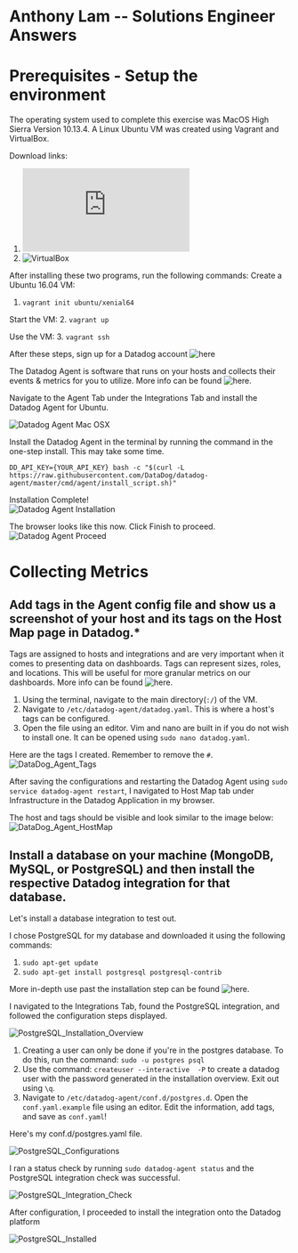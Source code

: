 # Anthony Lam -- Solutions Engineer Answers

# Prerequisites - Setup the environment

The operating system used to complete this exercise was MacOS High Sierra Version 10.13.4.
A Linux Ubuntu VM was created using Vagrant and VirtualBox.

Download links:
1. ![Vagrant](https://www.vagrantup.com/downloads.html)
2. ![VirtualBox](https://www.virtualbox.org/wiki/Downloads)

After installing these two programs, run the following commands:
Create a Ubuntu 16.04 VM:
1. `vagrant init ubuntu/xenial64`

Start the VM:
2. `vagrant up`

Use the VM:
3. `vagrant ssh`

After these steps, sign up for a Datadog account ![here](https://www.datadoghq.com/#)


The Datadog Agent is software that runs on your hosts and collects their events & metrics for you to utilize. More info can be found ![here](https://docs.datadoghq.com/agent/).

Navigate to the Agent Tab under the Integrations Tab and install the Datadog Agent for Ubuntu.

![Datadog Agent Mac OSX](./screenshots/DataDog_Agent_MacOSX.png)


Install the Datadog Agent in the terminal by running the command in the one-step install. This may take some time.

`DD_API_KEY={YOUR_API_KEY} bash -c "$(curl -L https://raw.githubusercontent.com/DataDog/datadog-agent/master/cmd/agent/install_script.sh)"`

Installation Complete!  
![Datadog Agent Installation](./screenshots/DataDog_Agent_Installation.png)

The browser looks like this now. Click Finish to proceed.
![Datadog Agent Proceed]()


# Collecting Metrics

## Add tags in the Agent config file and show us a screenshot of your host and its tags on the Host Map page in Datadog.*

Tags are assigned to hosts and integrations and are very important when it comes to presenting data on dashboards. Tags can represent sizes, roles, and locations. This will be useful for more granular metrics on our dashboards. More info can be found ![here](https://docs.datadoghq.com/tagging/).


1. Using the terminal, navigate to the main directory(`:/`) of the VM.
2. Navigate to `/etc/datadog-agent/datadog.yaml`. This is where a host's tags can be configured.
3. Open the file using an editor. Vim and nano are built in if you do not wish to install one. It can be opened using `sudo nano datadog.yaml`.

Here are the tags I created. Remember to remove the `#`.  
![DataDog_Agent_Tags](./screenshots/DataDog_Agent_Tags.png)

After saving the configurations and restarting the Datadog Agent using `sudo service datadog-agent restart`, I navigated to Host Map tab under Infrastructure in the Datadog Application in my browser.

The host and tags should be visible and look similar to the image below:
![DataDog_Agent_HostMap](./screenshots/DataDog_Agent_HostMap.png)

## Install a database on your machine (MongoDB, MySQL, or PostgreSQL) and then install the respective Datadog integration for that database.

Let's install a database integration to test out.

I chose PostgreSQL for my database and downloaded it using the following commands:
1. `sudo apt-get update`
2. `sudo apt-get install postgresql postgresql-contrib`

More in-depth use past the installation step can be found ![here](https://www.digitalocean.com/community/tutorials/how-to-install-and-use-postgresql-on-ubuntu-16-04).


I navigated to the Integrations Tab, found the PostgreSQL integration, and followed the configuration steps displayed.

![PostgreSQL_Installation_Overview](./screenshots/PostgreSQL_Installation_Overview.png)

1. Creating a user can only be done if you're in the postgres database. To do this, run the command: `sudo -u postgres psql`
2. Use the command: `createuser --interactive  -P` to create a datadog user with the password generated in the installation overview. Exit out using `\q`.
3. Navigate to `/etc/datadog-agent/conf.d/postgres.d`. Open the `conf.yaml.example` file using an editor. Edit the information, add tags, and save as `conf.yaml`!


Here's my conf.d/postgres.yaml file.

![PostgreSQL_Configurations](./screenshots/PostgreSQL_Configurations.png)

I ran a status check by running `sudo datadog-agent status` and the PostgreSQL integration check was successful.

![PostgreSQL_Integration_Check](./screenshots/PostgreSQL_Integration_Check.png)

After configuration, I proceeded to install the integration onto the Datadog platform

![PostgreSQL_Installed](./screenshots/PostgreSQL_Installed.png)  

